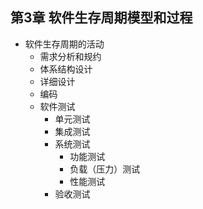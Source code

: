 ## 第3章 软件生存周期模型和过程
- 软件生存周期的活动
	- 需求分析和规约
	- 体系结构设计
	- 详细设计
	- 编码
	- 软件测试
		- 单元测试
		- 集成测试
		- 系统测试
			- 功能测试
			- 负载（压力）测试
			- 性能测试
		- 验收测试